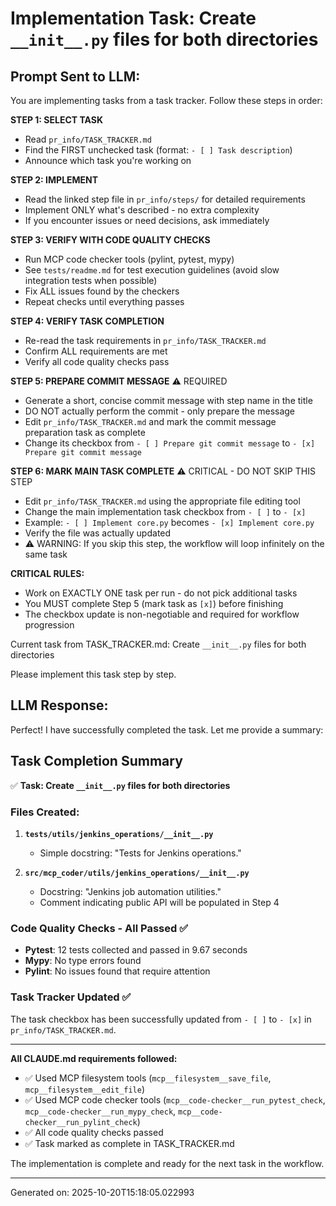 # Implementation Task: Create `__init__.py` files for both directories

## Prompt Sent to LLM:
You are implementing tasks from a task tracker. Follow these steps in order:

**STEP 1: SELECT TASK**
- Read `pr_info/TASK_TRACKER.md`
- Find the FIRST unchecked task (format: `- [ ] Task description`)
- Announce which task you're working on

**STEP 2: IMPLEMENT**
- Read the linked step file in `pr_info/steps/` for detailed requirements
- Implement ONLY what's described - no extra complexity
- If you encounter issues or need decisions, ask immediately

**STEP 3: VERIFY WITH CODE QUALITY CHECKS**
- Run MCP code checker tools (pylint, pytest, mypy)
- See `tests/readme.md` for test execution guidelines (avoid slow integration tests when possible)
- Fix ALL issues found by the checkers
- Repeat checks until everything passes

**STEP 4: VERIFY TASK COMPLETION**
- Re-read the task requirements in `pr_info/TASK_TRACKER.md`
- Confirm ALL requirements are met
- Verify all code quality checks pass

**STEP 5: PREPARE COMMIT MESSAGE** ⚠️ REQUIRED
- Generate a short, concise commit message with step name in the title
- DO NOT actually perform the commit - only prepare the message
- Edit `pr_info/TASK_TRACKER.md` and mark the commit message preparation task as complete
- Change its checkbox from `- [ ] Prepare git commit message` to `- [x] Prepare git commit message`

**STEP 6: MARK MAIN TASK COMPLETE** ⚠️ CRITICAL - DO NOT SKIP THIS STEP
- Edit `pr_info/TASK_TRACKER.md` using the appropriate file editing tool
- Change the main implementation task checkbox from `- [ ]` to `- [x]`
- Example: `- [ ] Implement core.py` becomes `- [x] Implement core.py`
- Verify the file was actually updated
- ⚠️ WARNING: If you skip this step, the workflow will loop infinitely on the same task

**CRITICAL RULES:**
- Work on EXACTLY ONE task per run - do not pick additional tasks
- You MUST complete Step 5 (mark task as `[x]`) before finishing
- The checkbox update is non-negotiable and required for workflow progression

Current task from TASK_TRACKER.md: Create `__init__.py` files for both directories

Please implement this task step by step.

## LLM Response:
Perfect! I have successfully completed the task. Let me provide a summary:

## Task Completion Summary

✅ **Task: Create `__init__.py` files for both directories**

### Files Created:

1. **`tests/utils/jenkins_operations/__init__.py`**
   - Simple docstring: "Tests for Jenkins operations."
   
2. **`src/mcp_coder/utils/jenkins_operations/__init__.py`**
   - Docstring: "Jenkins job automation utilities."
   - Comment indicating public API will be populated in Step 4

### Code Quality Checks - All Passed ✅

- **Pytest**: 12 tests collected and passed in 9.67 seconds
- **Mypy**: No type errors found
- **Pylint**: No issues found that require attention

### Task Tracker Updated ✅

The task checkbox has been successfully updated from `- [ ]` to `- [x]` in `pr_info/TASK_TRACKER.md`.

---

**All CLAUDE.md requirements followed:**
- ✅ Used MCP filesystem tools (`mcp__filesystem__save_file`, `mcp__filesystem__edit_file`)
- ✅ Used MCP code checker tools (`mcp__code-checker__run_pytest_check`, `mcp__code-checker__run_mypy_check`, `mcp__code-checker__run_pylint_check`)
- ✅ All code quality checks passed
- ✅ Task marked as complete in TASK_TRACKER.md

The implementation is complete and ready for the next task in the workflow.

---
Generated on: 2025-10-20T15:18:05.022993